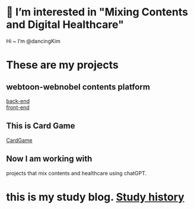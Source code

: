 # 👀 I’m interested in "Mixing Contents and Digital Healthcare"
Hi ~ I’m @dancingKim

# These are my projects
## webtoon-webnobel contents platform
[back-end](https://github.com/dancingKim/postory_back.git)  
[front-end](https://github.com/dancingKim/Postory_Front.git)

## This is Card Game
[CardGame](https://github.com/dancingKim/CardGame)

## Now I am working with
projects that mix contents and healthcare using chatGPT.

# this is my study blog. [Study history](https://velog.io/@iamloved5959)

<!---
dancingKim/dancingKim is a ✨ special ✨ repository because its `README.md` (this file) appears on your GitHub profile.
You can click the Preview link to take a look at your changes.
--->
